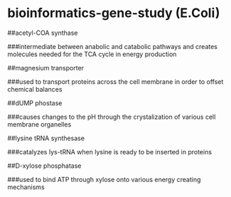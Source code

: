 # bioinformatics-gene-study (E.Coli)

##acetyl-COA synthase 

###intermediate between anabolic and catabolic pathways and creates molecules needed for the TCA cycle in energy production

##magnesium transporter

###used to transport proteins across the cell membrane in order to offset chemical balances

##dUMP phostase

###causes changes to the pH through the crystalization of various cell membrane organelles

##lysine tRNA synthesase

###catalyzes lys-tRNA when lysine is ready to be inserted in proteins

##D-xylose phosphatase

###used to bind ATP through xylose onto various energy creating mechanisms
